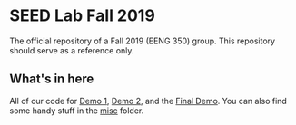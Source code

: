 # SEED Lab Fall 2019
The official repository of a Fall 2019 (EENG 350) group. This repository should serve as a reference only.

## What's in here
All of our code for [Demo 1](demo1/), [Demo 2](demo2/), and the [Final Demo](final_demo/). You can also find some handy stuff in the [misc](misc/) folder.



